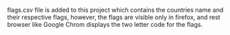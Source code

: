 flags.csv file is added to this project which contains the countries name and their respective flags, however, the flags are visible only in firefox, and rest browser like Google Chrom displays the two letter code for the flags.
